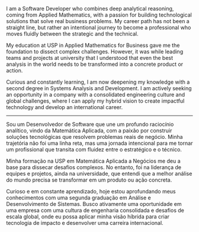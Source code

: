 I am a Software Developer who combines deep analytical reasoning, coming from Applied Mathematics, with a passion for building technological solutions that solve real business problems. My career path has not been a straight line, but rather an intentional journey to become a professional who moves fluidly between the strategic and the technical.

My education at USP in Applied Mathematics for Business gave me the foundation to dissect complex challenges. However, it was while leading teams and projects at university that I understood that even the best analysis in the world needs to be transformed into a concrete product or action.

Curious and constantly learning, I am now deepening my knowledge with a second degree in Systems Analysis and Development. I am actively seeking an opportunity in a company with a consolidated engineering culture and global challenges, where I can apply my hybrid vision to create impactful technology and develop an international career.

---

Sou um Desenvolvedor de Software que une um profundo raciocínio analítico, vindo da Matemática Aplicada, com a paixão por construir soluções tecnológicas que resolvem problemas reais de negócio. Minha trajetória não foi uma linha reta, mas uma jornada intencional para me tornar um profissional que transita com fluidez entre o estratégico e o técnico.

Minha formação na USP em Matemática Aplicada a Negócios me deu a base para dissecar desafios complexos. No entanto, foi na liderança de equipes e projetos, ainda na universidade, que entendi que a melhor análise do mundo precisa se transformar em um produto ou ação concreta.

Curioso e em constante aprendizado, hoje estou aprofundando meus conhecimentos com uma segunda graduação em Análise e Desenvolvimento de Sistemas. Busco ativamente uma oportunidade em uma empresa com uma cultura de engenharia consolidada e desafios de escala global, onde eu possa aplicar minha visão híbrida para criar tecnologia de impacto e desenvolver uma carreira internacional.
